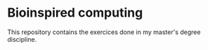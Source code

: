 # Bioinspired computing

This repository contains the exercices done in my master's degree discipline. 
